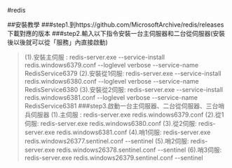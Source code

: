 #redis

##安裝教學
###step1.到https://github.com/MicrosoftArchive/redis/releases下載對應的版本
###step2.輸入以下指令安裝一台主伺服器和二台從伺服器(安裝後以後就可以從「服務」內直接啟動)
>(1).安裝主伺服 : redis-server.exe --service-install redis.windows6379.conf --loglevel verbose  --service-name RedisService6379
>(2).安裝從1伺服: redis-server.exe --service-install redis.windows6380.conf --loglevel verbose  --service-name RedisService6380
>(3).安裝從2伺服: redis-server.exe --service-install redis.windows6381.conf --loglevel verbose  --service-name RedisService6381
###step3.啟動一台主伺服器、二台從伺服器、三台哨兵伺服器
>(1).主伺服 : redis-server.exe redis.windows6379.conf
>(2).從1伺服: redis-server.exe redis.windows6380.conf
>(3).從2伺服: redis-server.exe redis.windows6381.conf
>(4).哨1伺服: redis-server.exe redis.windows26377.sentinel.conf --sentinel
>(5).哨2伺服: redis-server.exe redis.windows26378.sentinel.conf --sentinel
>(6).哨3伺服: redis-server.exe redis.windows26379.sentinel.conf --sentinel




 